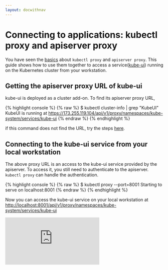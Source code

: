 ```yaml
---
layout: docwithnav
---
```

<!-- BEGIN MUNGE: UNVERSIONED_WARNING -->


<!-- END MUNGE: UNVERSIONED_WARNING -->

# Connecting to applications: kubectl proxy and apiserver proxy

You have seen the [basics](accessing-the-cluster.html) about `kubectl proxy` and `apiserver proxy`. This guide shows how to use them together to access a service([kube-ui](ui.html)) running on the Kubernetes cluster from your workstation.


## Getting the apiserver proxy URL of kube-ui

kube-ui is deployed as a cluster add-on. To find its apiserver proxy URL,

{% highlight console %}
{% raw %}
$ kubectl cluster-info | grep "KubeUI"
KubeUI is running at https://173.255.119.104/api/v1/proxy/namespaces/kube-system/services/kube-ui
{% endraw %}
{% endhighlight %}

if this command does not find the URL, try the steps [here](ui.html#accessing-the-ui).


## Connecting to the kube-ui service from your local workstation

The above proxy URL is an access to the kube-ui service provided by the apiserver. To access it, you still need to authenticate to the apiserver. `kubectl proxy` can handle the authentication.

{% highlight console %}
{% raw %}
$ kubectl proxy --port=8001
Starting to serve on localhost:8001
{% endraw %}
{% endhighlight %}

Now you can access the kube-ui service on your local workstation at [http://localhost:8001/api/v1/proxy/namespaces/kube-system/services/kube-ui](http://localhost:8001/api/v1/proxy/namespaces/kube-system/services/kube-ui)


<!-- TAG IS_VERSIONED -->


<!-- BEGIN MUNGE: GENERATED_ANALYTICS -->
[![Analytics](https://kubernetes-site.appspot.com/UA-36037335-10/GitHub/docs/user-guide/connecting-to-applications-proxy.md?pixel)]()
<!-- END MUNGE: GENERATED_ANALYTICS -->

